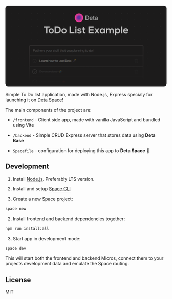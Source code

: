 ![Preview](preview.png)

Simple To Do list application, made with Node.js, Express specialy for launching it on [Deta Space](https://deta.space/)!

The main components of the project are:

* `/frontend` - Client side app, made with vanilla JavaScript and bundled using Vite

* `/backend` - Simple CRUD Express server that stores data using **Deta Base**

* `Spacefile` - configuration for deploying this app to **Deta Space** 💫


## Development

1. Install [Node.js](https://nodejs.org/en/). Preferably LTS version.

2. Install and setup [Space CLI](https://deta.space/docs/en/basics/cli)

3. Create a new Space project:

```bash
space new
```

2. Install frontend and backend dependencies together:

```bash
npm run install:all
```

3. Start app in development mode:

```bash
space dev
```

This will start both the frontend and backend Micros, connect them to your projects development data and emulate the Space routing.

## License

MIT